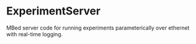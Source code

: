 # ExperimentServer

MBed server code for running experiments parameterically over ethernet with real-time logging.
